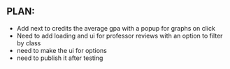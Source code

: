 ## PLAN:


- Add next to credits the average gpa with a popup for graphs on click
- Need to add loading and ui for professor reviews with an option to filter by class
- need to make the ui for options
- need to publish it after testing
